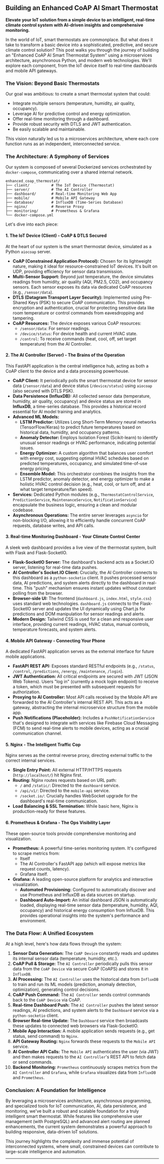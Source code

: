 ## Building an Enhanced CoAP AI Smart Thermostat

**Elevate your IoT solution from a simple device to an intelligent, real-time climate control system with AI-driven insights and comprehensive monitoring.**

In the world of IoT, smart thermostats are commonplace. But what does it take to transform a basic device into a sophisticated, predictive, and secure climate control solution? This post walks you through the journey of building an "Enhanced CoAP AI Smart Thermostat System" using a microservices architecture, asynchronous Python, and modern web technologies. We'll explore each component, from the IoT device itself to real-time dashboards and mobile API gateways.

### The Vision: Beyond Basic Thermostats

Our goal was ambitious: to create a smart thermostat system that could:

*   Integrate multiple sensors (temperature, humidity, air quality, occupancy).
*   Leverage AI for predictive control and energy optimization.
*   Offer real-time monitoring through a dashboard.
*   Provide robust security with DTLS and JWT authentication.
*   Be easily scalable and maintainable.

This vision naturally led us to a microservices architecture, where each core function runs as an independent, interconnected service.

### The Architecture: A Symphony of Services

Our system is composed of several Dockerized services orchestrated by `docker-compose`, communicating over a shared internal network.

```
enhanced_coap_thermostat/
├── client/          # The IoT Device (Thermostat)
├── server/          # The AI Controller
├── dashboard/       # Real-time Monitoring Web App
├── mobile/          # Mobile API Gateway
├── database/        # InfluxDB (Time-Series Database)
├── nginx/           # Reverse Proxy
├── monitoring/      # Prometheus & Grafana
└── docker-compose.yml
```

Let's dive into each piece:

#### 1. The IoT Device (Client) - CoAP & DTLS Secured

At the heart of our system is the smart thermostat device, simulated as a Python `aiocoap` server.

*   **CoAP (Constrained Application Protocol):** Chosen for its lightweight nature, making it ideal for resource-constrained IoT devices. It's built on UDP, providing efficiency for sensor data transmission.
*   **Multi-Sensor Support:** Beyond just temperature, the device simulates readings from humidity, air quality (AQI, PM2.5, CO2), and occupancy sensors. Each sensor exposes its data via dedicated CoAP resources (e.g., `/sensor/data`).
*   **DTLS (Datagram Transport Layer Security):** Implemented using Pre-Shared Keys (PSK) to secure CoAP communication. This provides encryption and authentication, crucial for protecting sensitive data like room temperature or control commands from eavesdropping and tampering.
*   **CoAP Resources:** The device exposes various CoAP resources:
    *   `/sensor/data`: For sensor readings.
    *   `/device/status`: For device health and current HVAC state.
    *   `/control`: To receive commands (heat, cool, off, set target temperature) from the AI Controller.

#### 2. The AI Controller (Server) - The Brains of the Operation

This FastAPI application is the central intelligence hub, acting as both a CoAP client to the device and a data processing powerhouse.

*   **CoAP Client:** It periodically polls the smart thermostat device for sensor data (`/sensor/data`) and device status (`/device/status`) using `aiocoap` (also secured with DTLS PSK).
*   **Data Persistence (InfluxDB):** All collected sensor data (temperature, humidity, air quality, occupancy) and device status are stored in **InfluxDB**, a time-series database. This provides a historical record essential for AI model training and analytics.
*   **Advanced ML Models:**
    *   **LSTM Predictor:** Utilizes Long Short-Term Memory neural networks (TensorFlow/Keras) to predict future temperatures based on historical data, humidity, and occupancy patterns.
    *   **Anomaly Detector:** Employs Isolation Forest (Scikit-learn) to identify unusual sensor readings or HVAC performance, indicating potential issues.
    *   **Energy Optimizer:** A custom algorithm that balances user comfort with energy cost, suggesting optimal HVAC schedules based on predicted temperatures, occupancy, and simulated time-of-use energy pricing.
    *   **Ensemble Model:** This orchestrator combines the insights from the LSTM predictor, anomaly detector, and energy optimizer to make a holistic HVAC control decision (e.g., heat, cool, or turn off, and at what target temperature/fan speed).
*   **Services:** Dedicated Python modules (e.g., `ThermostatControlService`, `PredictionService`, `MaintenanceService`, `NotificationService`) encapsulate the business logic, ensuring a clean and modular codebase.
*   **Asynchronous Operations:** The entire server leverages `asyncio` for non-blocking I/O, allowing it to efficiently handle concurrent CoAP requests, database writes, and API calls.

#### 3. Real-time Monitoring Dashboard - Your Climate Control Center

A sleek web dashboard provides a live view of the thermostat system, built with Flask and Flask-SocketIO.

*   **Flask-SocketIO Server:** The dashboard's backend acts as a Socket.IO server, listening for real-time data pushes.
*   **AI Controller's Socket.IO Client:** Crucially, the AI Controller connects to this dashboard as a `python-socketio` client. It pushes processed sensor data, AI predictions, and system alerts directly to the dashboard in real-time. This "push" mechanism ensures instant updates without constant polling from the browser.
*   **Browser-side UI:** The frontend (`dashboard.js`, `index.html`, `style.css`) uses standard web technologies. `dashboard.js` connects to the Flask-SocketIO server and updates the UI dynamically using Chart.js for predictions and DOM manipulation for sensor readings and alerts.
*   **Modern Design:** Tailwind CSS is used for a clean and responsive user interface, providing current readings, HVAC status, manual controls, temperature forecasts, and system alerts.

#### 4. Mobile API Gateway - Connecting Your Phone

A dedicated FastAPI application serves as the external interface for future mobile applications.

*   **FastAPI REST API:** Exposes standard RESTful endpoints (e.g., `/status`, `/control`, `/predictions`, `/energy`, `/maintenance`, `/login`).
*   **JWT Authentication:** All critical endpoints are secured with JWT (JSON Web Tokens). Users "log in" (currently a mock login endpoint) to receive a token, which must be presented with subsequent requests for authorization.
*   **Proxying to AI Controller:** Most API calls received by the Mobile API are forwarded to the AI Controller's internal REST API. This acts as a gateway, abstracting the internal microservice structure from the mobile app.
*   **Push Notifications (Placeholder):** Includes a `PushNotificationService` that's designed to integrate with services like Firebase Cloud Messaging (FCM) to send real-time alerts to mobile devices, acting as a crucial communication channel.

#### 5. Nginx - The Intelligent Traffic Cop

Nginx serves as the central reverse proxy, directing external traffic to the correct internal services.

*   **Single Entry Point:** All external HTTP/HTTPS requests (`http://localhost/`) hit Nginx first.
*   **Routing:** Nginx routes requests based on URL path:
    *   `/` and `/static/`: Directed to the `dashboard` service.
    *   `/api/v1/`: Directed to the `mobile-api` service.
    *   `/socket.io/`: Crucially handles WebSocket upgrade for the dashboard's real-time communication.
*   **Load Balancing & SSL Termination:** While basic here, Nginx is production-ready for these features.

#### 6. Prometheus & Grafana - The Ops Visibility Layer

These open-source tools provide comprehensive monitoring and visualization.

*   **Prometheus:** A powerful time-series monitoring system. It's configured to scrape metrics from:
    *   Itself
    *   The AI Controller's FastAPI app (which will expose metrics like request counts, latency).
    *   Grafana itself.
*   **Grafana:** A leading open-source platform for analytics and interactive visualization.
    *   **Automated Provisioning:** Configured to automatically discover and use Prometheus and InfluxDB as data sources on startup.
    *   **Dashboard Auto-Import:** An initial dashboard JSON is automatically loaded, displaying real-time sensor data (temperature, humidity, AQI, occupancy) and historical energy consumption from InfluxDB. This provides operational insights into the system's performance and environment.

### The Data Flow: A Unified Ecosystem

At a high level, here's how data flows through the system:

1.  **Sensor Data Generation:** The `CoAP Device` constantly reads and updates its internal sensor data (temperature, humidity, etc.).
2.  **CoAP Pull & Storage:** The `AI Controller` periodically pulls this sensor data from the `CoAP Device` via secure CoAP (CoAPS) and stores it in `InfluxDB`.
3.  **AI Processing:** The `AI Controller` uses the historical data from `InfluxDB` to train and run its ML models (prediction, anomaly detection, optimization), generating control decisions.
4.  **CoAP Push Command:** The `AI Controller` sends control commands back to the `CoAP Device` via CoAP.
5.  **Real-time Dashboard Push:** The `AI Controller` pushes the latest sensor readings, AI predictions, and system alerts to the `Dashboard` service via a `python-socketio` client.
6.  **Browser Real-time Update:** The `Dashboard` service then broadcasts these updates to connected web browsers via Flask-SocketIO.
7.  **Mobile App Interaction:** A mobile application sends requests (e.g., get status, send command) to `Nginx`.
8.  **API Gateway Routing:** `Nginx` forwards these requests to the `Mobile API` service.
9.  **AI Controller API Calls:** The `Mobile API` authenticates the user (via JWT) and then makes requests to the `AI Controller`'s REST API to fetch data or send commands.
10. **Backend Monitoring:** `Prometheus` continuously scrapes metrics from the `AI Controller` and `Grafana`, while `Grafana` visualizes data from `InfluxDB` and `Prometheus`.

### Conclusion: A Foundation for Intelligence

By leveraging a microservices architecture, asynchronous programming, and specialized tools for IoT communication, AI, data persistence, and monitoring, we've built a robust and scalable foundation for a truly intelligent smart thermostat. While features like comprehensive user management (with PostgreSQL) and advanced alert routing are planned enhancements, the current system demonstrates a powerful approach to building responsive, data-driven IoT solutions.

This journey highlights the complexity and immense potential of interconnected systems, where small, constrained devices can contribute to large-scale intelligence and automation.

---